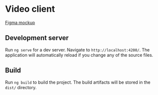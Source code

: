 # Video client

[Figma mockup](https://www.figma.com/file/RziqZruTTCQ2fZGxfpRO6F/YouTube-client)

## Development server

Run `ng serve` for a dev server. Navigate to `http://localhost:4200/`. The application will automatically reload if you change any of the source files.

## Build

Run `ng build` to build the project. The build artifacts will be stored in the `dist/` directory.
